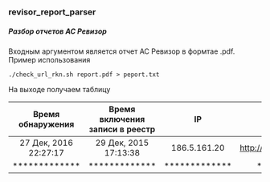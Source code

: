 ### revisor_report_parser

##### Разбор отчетов АС Ревизор

Входным аргументом является отчет АС Ревизор в формтае .pdf. Пример использования

```
./check_url_rkn.sh report.pdf > peport.txt
```

На выходе получаем таблицу

| Время обнаружения | Время включения записи в реестр | IP | URL/domain | 
|:-----------------:|:-------------------------------:|:--:|:----------:|
| 27 Дек, 2016 22:27:17| 29 Дек, 2015 17:13:38 | 186.5.161.20 | http://www.bookmaker.eu/ |
|     *************    |    *************    |     *************    |     *************    


